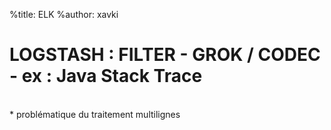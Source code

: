 %title: ELK
%author: xavki


# LOGSTASH : FILTER - GROK / CODEC - ex : Java Stack Trace


<br>
* problématique du traitement multilignes
